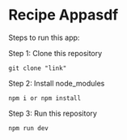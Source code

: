 # Recipe Appasdf

Steps to run this app:

Step 1: Clone this repository
```
git clone "link"
```

Step 2: Install node_modules
```
npm i or npm install
```
Step 3: Run this repository
```
npm run dev
```


